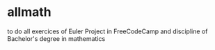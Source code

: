 # allmath
to do all exercices of Euler Project in FreeCodeCamp and discipline of Bachelor's degree in mathematics
